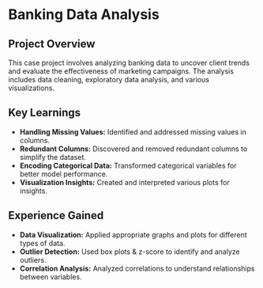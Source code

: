 # Banking Data Analysis

## Project Overview
This case project involves analyzing banking data to uncover client trends and evaluate the effectiveness of marketing campaigns. The analysis includes data cleaning, exploratory data analysis, and various visualizations.

## Key Learnings
- **Handling Missing Values:** Identified and addressed missing values in columns.
- **Redundant Columns:** Discovered and removed redundant columns to simplify the dataset.
- **Encoding Categorical Data:** Transformed categorical variables for better model performance.
- **Visualization Insights:** Created and interpreted various plots for insights.

## Experience Gained
- **Data Visualization:** Applied appropriate graphs and plots for different types of data.
- **Outlier Detection:** Used box plots & z-score to identify and analyze outliers.
- **Correlation Analysis:** Analyzed correlations to understand relationships between variables.
